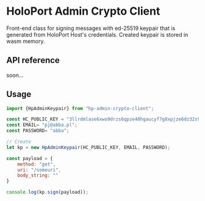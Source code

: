# HoloPort Admin Crypto Client

Front-end class for signing messages with ed-25519 keypair that is generated from HoloPort Host's credentials. Created keypair is stored in wasm memory.

## API reference

soon...

## Usage
```javascript
import {HpAdminKeypair} from "hp-admin-crypto-client";

const HC_PUBLIC_KEY = "3llrdmlase6xwo9drzs6qpze40hgaucyf7g8xpjze6dz32s957";
const EMAIL= "pj@abba.pl";
const PASSWORD= "abba";

// Create 
let kp = new HpAdminKeypair(HC_PUBLIC_KEY, EMAIL, PASSWORD);

const payload = {
    method: "get",
    uri: "/someuri",
    body_string: ""
}

console.log(kp.sign(payload));
```


